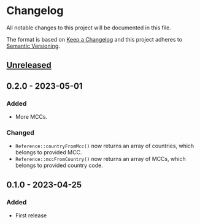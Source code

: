 # Changelog
All notable changes to this project will be documented in this file.

The format is based on [Keep a Changelog](http://keepachangelog.com/en/1.0.0/) and this project adheres to [Semantic Versioning](http://semver.org/spec/v2.0.0.html).

## [Unreleased]
## 0.2.0 - 2023-05-01
### Added
- More MCCs.

### Changed
- `Reference::countryFromMcc()` now returns an array of countries, which belongs to provided MCC.
- `Reference::mccFromCountry()` now returns an array of MCCs, which belongs to provided country code.

## 0.1.0 - 2023-04-25
### Added
- First release

[Unreleased]: https://github.com/erickskrauch/fcm/compare/0.1.0...HEAD
